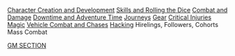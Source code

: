 

[Character Creation and Development](Character%20Creation%20and%20Development.md)
[Skills and Rolling the Dice](Skills%20and%20Rolling%20the%20Dice.md)
[Combat and Damage](Combat%20and%20Damage.md)
[Downtime and Adventure Time](Downtime%20and%20Adventure%20Time.md)
[Journeys](Journeys.md)
[Gear](Gear.md)
[Critical Injuries](Critical%20Injuries.md)
[Magic](Magic.md)
[Vehicle Combat and Chases](Vehicle%20Combat%20and%20Chases.md)
[Hacking](Hacking.md)
Hirelings, Followers, Cohorts
Mass Combat


[GM SECTION](GM%20SECTION.md)
